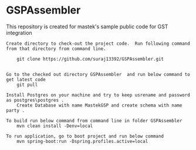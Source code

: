 # GSPAssembler
This repository is created for mastek's sample public code for GST integration

	Create directory to check-out the project code.  Run following command from that directory from command line.

		git clone https://github.com/suraj13392/GSPAssembler.git


	Go to the checked out directory GSPAssembler  and run below command to get latest code
		git pull

	Install Postgres on your machine and try to keep usrename and password as postgres\postgres .
		Create Database with name MastekGSP and create schema with name party .

	To build run below command from command line in folder GSPAssembler
		mvn clean install -Denv=local
	
	To run application, go to boot project and run below command
		mvn spring-boot:run -Dspring.profiles.active=local

